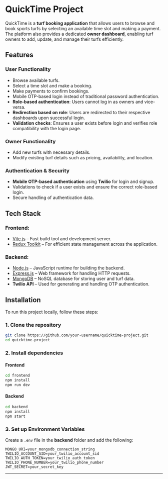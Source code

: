 # QuickTime Project

QuickTime is a **turf booking application** that allows users to browse and book sports turfs by selecting an available time slot and making a payment. The platform also provides a dedicated **owner dashboard**, enabling turf owners to add, update, and manage their turfs efficiently.

## Features

### **User Functionality**
- Browse available turfs.
- Select a time slot and make a booking.
- Make payments to confirm bookings.
- Mobile OTP-based login instead of traditional password authentication.
- **Role-based authentication**: Users cannot log in as owners and vice-versa.
- **Redirection based on role**: Users are redirected to their respective dashboards upon successful login.
- **Validation checks**: Ensures a user exists before login and verifies role compatibility with the login page.

### **Owner Functionality**
- Add new turfs with necessary details.
- Modify existing turf details such as pricing, availability, and location.

### **Authentication & Security**
- **Mobile OTP-based authentication** using **Twilio** for login and signup.
- Validations to check if a user exists and ensure the correct role-based login.
- Secure handling of authentication data.

## Tech Stack

### **Frontend**:
- [Vite.js](https://vitejs.dev/) – Fast build tool and development server.
- [Redux Toolkit](https://redux-toolkit.js.org/) – For efficient state management across the application.

### **Backend**:
- [Node.js](https://nodejs.org/en/) – JavaScript runtime for building the backend.
- [Express.js](https://expressjs.com/) – Web framework for handling HTTP requests.
- [MongoDB](https://www.mongodb.com/) – NoSQL database for storing user and turf data.
- **Twilio API** – Used for generating and handling OTP authentication.

## Installation

To run this project locally, follow these steps:

### **1. Clone the repository**

```bash
git clone https://github.com/your-username/quicktime-project.git
cd quicktime-project
```

### **2. Install dependencies**

#### **Frontend**
```bash
cd frontend
npm install
npm run dev
```

#### **Backend**
```bash
cd backend
npm install
npm start
```

### **3. Set up Environment Variables**
Create a `.env` file in the **backend** folder and add the following:

```
MONGO_URI=your_mongodb_connection_string
TWILIO_ACCOUNT_SID=your_twilio_account_sid
TWILIO_AUTH_TOKEN=your_twilio_auth_token
TWILIO_PHONE_NUMBER=your_twilio_phone_number
JWT_SECRET=your_secret_key
```

---


